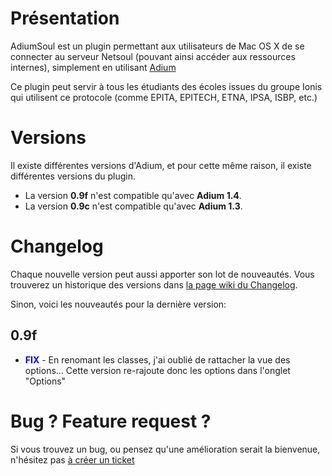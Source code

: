 # Présentation #
AdiumSoul est un plugin permettant aux utilisateurs de Mac OS X de se connecter au serveur Netsoul (pouvant ainsi accéder aux ressources internes), simplement en utilisant [Adium](http://adium.im)

Ce plugin peut servir à tous les étudiants des écoles issues du groupe Ionis qui utilisent ce protocole (comme  EPITA, EPITECH, ETNA, IPSA, ISBP, etc.)

# Versions #
Il existe différentes versions d'Adium, et pour cette même raison, il existe différentes versions du plugin.

  * La version **0.9f** n'est compatible qu'avec **Adium 1.4**.
  * La version **0.9c** n'est compatible qu'avec **Adium 1.3**.

# Changelog #
Chaque nouvelle version peut aussi apporter son lot de nouveautés. Vous trouverez un historique des versions dans [la page wiki du Changelog](Changelog.md).

Sinon, voici les nouveautés pour la dernière version:
## 0.9f ##
  * <font color='blue'><b>FIX</b></font> - En renomant les classes, j'ai oublié de rattacher la vue des options... Cette version re-rajoute donc les options dans l'onglet "Options"

# Bug ? Feature request ? #
Si vous trouvez un bug, ou pensez qu'une amélioration serait la bienvenue, n'hésitez pas [à créer un ticket](http://code.google.com/p/adiumsoul/issues/list)